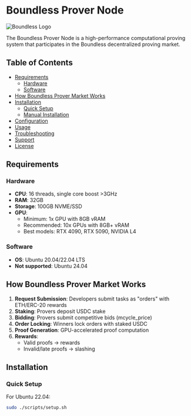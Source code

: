 # Boundless Prover Node

![Boundless Logo](https://github.com/shixsik/boundless/main/logo.jpg)

The Boundless Prover Node is a high-performance computational proving system that participates in the Boundless decentralized proving market.

## Table of Contents
- [Requirements](#requirements)
  - [Hardware](#hardware)
  - [Software](#software)
- [How Boundless Prover Market Works](#how-boundless-prover-market-works)
- [Installation](#installation)
  - [Quick Setup](#quick-setup)
  - [Manual Installation](#manual-installation)
- [Configuration](#configuration)
- [Usage](#usage)
- [Troubleshooting](#troubleshooting)
- [Support](#support)
- [License](#license)

## Requirements

### Hardware
- **CPU**: 16 threads, single core boost >3GHz
- **RAM**: 32GB
- **Storage**: 100GB NVME/SSD
- **GPU**:
  - Minimum: 1x GPU with 8GB vRAM
  - Recommended: 10x GPUs with 8GB+ vRAM
  - Best models: RTX 4090, RTX 5090, NVIDIA L4

### Software
- **OS**: Ubuntu 20.04/22.04 LTS
- **Not supported**: Ubuntu 24.04

## How Boundless Prover Market Works

1. **Request Submission**: Developers submit tasks as "orders" with ETH/ERC-20 rewards
2. **Staking**: Provers deposit USDC stake
3. **Bidding**: Provers submit competitive bids (mcycle_price)
4. **Order Locking**: Winners lock orders with staked USDC
5. **Proof Generation**: GPU-accelerated proof computation
6. **Rewards**: 
   - Valid proofs → rewards
   - Invalid/late proofs → slashing

## Installation

### Quick Setup
For Ubuntu 22.04:
```bash
sudo ./scripts/setup.sh
